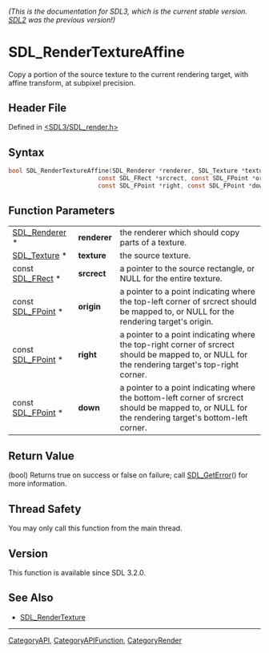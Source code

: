###### (This is the documentation for SDL3, which is the current stable version. [SDL2](https://wiki.libsdl.org/SDL2/) was the previous version!)
# SDL_RenderTextureAffine

Copy a portion of the source texture to the current rendering target, with affine transform, at subpixel precision.

## Header File

Defined in [<SDL3/SDL_render.h>](https://github.com/libsdl-org/SDL/blob/main/include/SDL3/SDL_render.h)

## Syntax

```c
bool SDL_RenderTextureAffine(SDL_Renderer *renderer, SDL_Texture *texture,
                         const SDL_FRect *srcrect, const SDL_FPoint *origin,
                         const SDL_FPoint *right, const SDL_FPoint *down);
```

## Function Parameters

|                                  |              |                                                                                                                                                     |
| -------------------------------- | ------------ | --------------------------------------------------------------------------------------------------------------------------------------------------- |
| [SDL_Renderer](SDL_Renderer) *   | **renderer** | the renderer which should copy parts of a texture.                                                                                                  |
| [SDL_Texture](SDL_Texture) *     | **texture**  | the source texture.                                                                                                                                 |
| const [SDL_FRect](SDL_FRect) *   | **srcrect**  | a pointer to the source rectangle, or NULL for the entire texture.                                                                                  |
| const [SDL_FPoint](SDL_FPoint) * | **origin**   | a pointer to a point indicating where the top-left corner of srcrect should be mapped to, or NULL for the rendering target's origin.                |
| const [SDL_FPoint](SDL_FPoint) * | **right**    | a pointer to a point indicating where the top-right corner of srcrect should be mapped to, or NULL for the rendering target's top-right corner.     |
| const [SDL_FPoint](SDL_FPoint) * | **down**     | a pointer to a point indicating where the bottom-left corner of srcrect should be mapped to, or NULL for the rendering target's bottom-left corner. |

## Return Value

(bool) Returns true on success or false on failure; call
[SDL_GetError](SDL_GetError)() for more information.

## Thread Safety

You may only call this function from the main thread.

## Version

This function is available since SDL 3.2.0.

## See Also

- [SDL_RenderTexture](SDL_RenderTexture)

----
[CategoryAPI](CategoryAPI), [CategoryAPIFunction](CategoryAPIFunction), [CategoryRender](CategoryRender)

